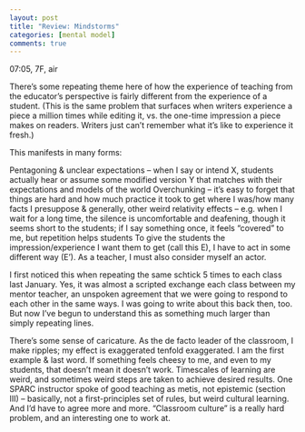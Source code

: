 ```yaml
---
layout: post
title: "Review: Mindstorms"
categories: [mental model]
comments: true
---
```

07:05, 7F, air

There’s some repeating theme here of how the experience of teaching from the educator’s perspective is fairly different from the experience of a student. (This is the same problem that surfaces when writers experience a piece a million times while editing it, vs. the one-time impression a piece makes on readers. Writers just can’t remember what it’s like to experience it fresh.)

This manifests in many forms:

Pentagoning & unclear expectations – when I say or intend X, students actually hear or assume some modified version Y that matches with their expectations and models of the world
Overchunking – it’s easy to forget that things are hard and how much practice it took to get where I was/how many facts I presuppose
& generally, other weird relativity effects – e.g. when I wait for a long time, the silence is uncomfortable and deafening, though it seems short to the students; if I say something once, it feels “covered” to me, but repetition helps students
To give the students the impression/experience I want them to get (call this E), I have to act in some different way (E’). As a teacher, I must also consider myself an actor.

I first noticed this when repeating the same schtick 5 times to each class last January. Yes, it was almost a scripted exchange each class between my mentor teacher, an unspoken agreement that we were going to respond to each other in the same ways. I was going to write about this back then, too. But now I’ve begun to understand this as something much larger than simply repeating lines.

There’s some sense of caricature. As the de facto leader of the classroom, I make ripples; my effect is exaggerated tenfold exaggerated. I am the first example & last word. If something feels cheesy to me, and even to my students, that doesn’t mean it doesn’t work. Timescales of learning are weird, and sometimes weird steps are taken to achieve desired results. One SPARC instructor spoke of good teaching as metis, not epistemic (section III) – basically, not a first-principles set of rules, but weird cultural learning. And I’d have to agree more and more. “Classroom culture” is a really hard problem, and an interesting one to work at.

